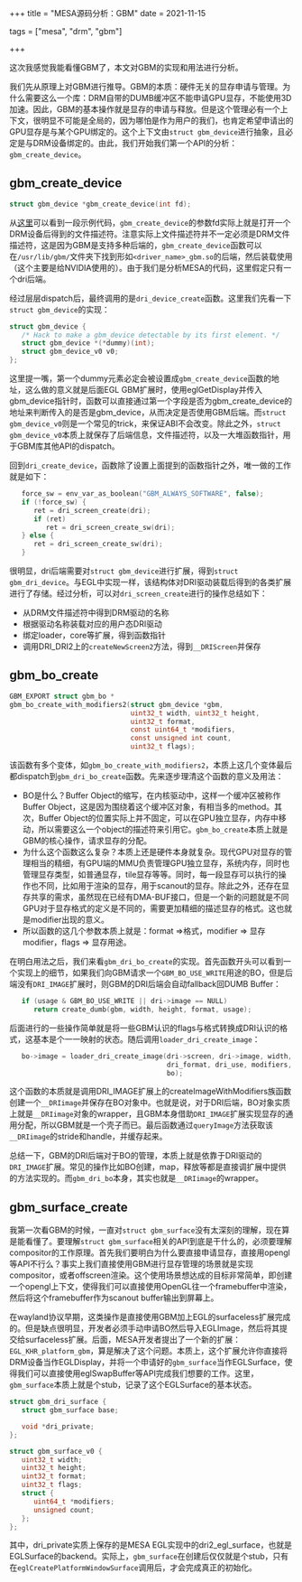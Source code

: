 +++
title = "MESA源码分析：GBM"
date = 2021-11-15


tags = ["mesa", "drm", "gbm"]

+++

这次我感觉我能看懂GBM了，本文对GBM的实现和用法进行分析。

我们先从原理上对GBM进行推导。GBM的本质：硬件无关的显存申请与管理。为什么需要这么一个库：DRM自带的DUMB缓冲区不能申请GPU显存，不能使用3D加速。因此，GBM的基本操作就是显存的申请与释放。但是这个管理必有一个上下文，很明显不可能是全局的，因为哪怕是作为用户的我们，也肯定希望申请出的GPU显存是与某个GPU绑定的。这个上下文由`struct gbm_device`进行抽象，且必定是与DRM设备绑定的。由此，我们开始我们第一个API的分析：`gbm_create_device`。

## gbm_create_device

```c
struct gbm_device *gbm_create_device(int fd);
```

从[这里](https://www.khronos.org/registry/EGL/extensions/MESA/EGL_MESA_platform_gbm.txt)可以看到一段示例代码，`gbm_create_device`的参数fd实际上就是打开一个DRM设备后得到的文件描述符。注意实际上文件描述符并不一定必须是DRM文件描述符，这是因为GBM是支持多种后端的，`gbm_create_device`函数可以在`/usr/lib/gbm/`文件夹下找到形如`<driver_name>_gbm.so`的后端，然后装载使用（这个主要是给NVIDIA使用的）。由于我们是分析MESA的代码，这里假定只有一个dri后端。

经过层层dispatch后，最终调用的是`dri_device_create`函数。这里我们先看一下`struct gbm_device`的实现：

```c
struct gbm_device {
   /* Hack to make a gbm_device detectable by its first element. */
   struct gbm_device *(*dummy)(int);
   struct gbm_device_v0 v0;
};
```

这里提一嘴，第一个dummy元素必定会被设置成`gbm_create_device`函数的地址，这么做的意义就是后面EGL GBM扩展时，使用eglGetDisplay并传入gbm_device指针时，函数可以直接通过第一个字段是否为gbm_create_device的地址来判断传入的是否是gbm_device，从而决定是否使用GBM后端。而`struct gbm_device_v0`则是一个常见的trick，来保证ABI不会改变。除此之外，`struct gbm_device_v0`本质上就保存了后端信息，文件描述符，以及一大堆函数指针，用于GBM库其他API的dispatch。

回到`dri_create_device`，函数除了设置上面提到的函数指针之外，唯一做的工作就是如下：

```c
   force_sw = env_var_as_boolean("GBM_ALWAYS_SOFTWARE", false);
   if (!force_sw) {
      ret = dri_screen_create(dri);
      if (ret)
         ret = dri_screen_create_sw(dri);
   } else {
      ret = dri_screen_create_sw(dri);
   }
```

很明显，dri后端需要对`struct gbm_device`进行扩展，得到`struct gbm_dri_device`。与EGL中实现一样，该结构体对DRI驱动装载后得到的各类扩展进行了存储。经过分析，可以对`dri_screen_create`进行的操作总结如下：

* 从DRM文件描述符中得到DRM驱动的名称
* 根据驱动名称装载对应的用户态DRI驱动
* 绑定loader，core等扩展，得到函数指针
* 调用DRI_DRI2上的`createNewScreen2`方法，得到`__DRIScreen`并保存

## gbm_bo_create

```c
GBM_EXPORT struct gbm_bo *
gbm_bo_create_with_modifiers2(struct gbm_device *gbm,
                              uint32_t width, uint32_t height,
                              uint32_t format,
                              const uint64_t *modifiers,
                              const unsigned int count,
                              uint32_t flags);
```

该函数有多个变体，如`gbm_bo_create_with_modifiers2`，本质上这几个变体最后都dispatch到`gbm_dri_bo_create`函数。先来逐步理清这个函数的意义及用法：

* BO是什么？Buffer Object的缩写，在内核驱动中，这样一个缓冲区被称作Buffer Object，这是因为围绕着这个缓冲区对象，有相当多的method。其次，Buffer Object的位置实际上并不固定，可以在GPU独立显存，内存中移动，所以需要这么一个object的描述符来引用它。`gbm_bo_create`本质上就是GBM的核心操作，请求显存的分配。
* 为什么这个函数这么复杂？本质上还是硬件本身就复杂。现代GPU对显存的管理相当的精细，有GPU端的MMU负责管理GPU独立显存，系统内存，同时也管理显存类型，如普通显存，tile显存等等。同时，每一段显存可以执行的操作也不同，比如用于渲染的显存，用于scanout的显存。除此之外，还存在显存共享的需求，虽然现在已经有DMA-BUF接口，但是一个新的问题就是不同GPU对于显存格式的定义是不同的，需要更加精细的描述显存的格式。这也就是modifier出现的意义。
* 所以函数的这几个参数本质上就是：format =>格式，modifier => 显存modifier，flags => 显存用途。

在明白用法之后，我们来看`gbm_dri_bo_create`的实现。首先函数开头可以看到一个实现上的细节，如果我们向GBM请求一个`GBM_BO_USE_WRITE`用途的BO，但是后端没有`DRI_IMAGE`扩展时，则GBM的DRI后端会自动fallback回DUMB Buffer：

```c
   if (usage & GBM_BO_USE_WRITE || dri->image == NULL)
      return create_dumb(gbm, width, height, format, usage);
```

后面进行的一些操作简单就是将一些GBM认识的flags与格式转换成DRI认识的格式，这基本是个一一映射的状态。随后调用`loader_dri_create_image`：

```c
   bo->image = loader_dri_create_image(dri->screen, dri->image, width, height,
                                       dri_format, dri_use, modifiers, count,
                                       bo);
```

这个函数的本质就是调用DRI_IMAGE扩展上的createImageWithModifiers族函数创建一个`__DRIimage`并保存在BO对象中。也就是说，对于DRI后端，BO对象实质上就是`__DRIimage`对象的wrapper，且GBM本身借助`DRI_IMAGE`扩展实现显存的通用分配，所以GBM就是一个壳子而已。最后函数通过`queryImage`方法获取该`__DRIimage`的stride和handle，并缓存起来。

总结一下，GBM的DRI后端对于BO的管理，本质上就是依靠于DRI驱动的`DRI_IMAGE`扩展。常见的操作比如BO创建，map，释放等都是直接调扩展中提供的方法实现的。而`gbm_dri_bo`本身，其实也就是`__DRIimage`的wrapper。

## gbm_surface_create

我第一次看GBM的时候，一直对`struct gbm_surface`没有太深刻的理解，现在算是能看懂了。要理解`struct gbm_surface`相关的API到底是干什么的，必须要理解compositor的工作原理。首先我们要明白为什么要直接申请显存，直接用opengl等API不行么？事实上我们直接使用GBM进行显存管理的场景就是实现compositor，或者offscreen渲染。这个使用场景想达成的目标非常简单，即创建一个opengl上下文，使得我们可以直接使用OpenGL往一个framebuffer中渲染，然后将这个framebuffer作为scanout buffer输出到屏幕上。

在wayland协议早期，这类操作是直接使用GBM加上EGL的surfaceless扩展完成的。但是缺点很明显，开发者必须手动申请BO然后导入EGLImage，然后将其提交给surfaceless扩展。后面，MESA开发者提出了一个新的扩展：`EGL_KHR_platform_gbm`，算是解决了这个问题。本质上，这个扩展允许你直接将DRM设备当作EGLDisplay，并将一个申请好的`gbm_surface`当作EGLSurface，使得我们可以直接使用eglSwapBuffer等API完成我们想要的工作。这里，`gbm_surface`本质上就是个stub，记录了这个EGLSurface的基本状态。

```c
struct gbm_dri_surface {
   struct gbm_surface base;

   void *dri_private;
};

struct gbm_surface_v0 {
   uint32_t width;
   uint32_t height;
   uint32_t format;
   uint32_t flags;
   struct {
      uint64_t *modifiers;
      unsigned count;
   };
};
```

其中，dri_private实质上保存的是MESA EGL实现中的dri2_egl_surface，也就是EGLSurface的backend。实际上，`gbm_surface`在创建后仅仅就是个stub，只有在`eglCreatePlatformWindowSurface`调用后，才会完成真正的初始化。
